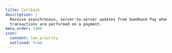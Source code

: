 ```yaml
---
title: Callback
description: |
  Receive asynchronous, server-to-server updates from Swedbank Pay when
  transactions are performed on a payment.
menu_order: 1400
icon:
  content: low_priority
  outlined: true
---
```


